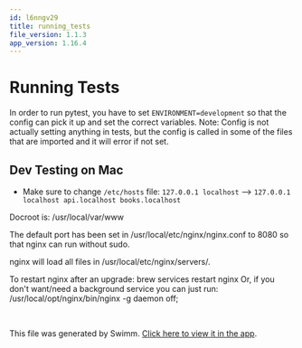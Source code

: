 ```yaml
---
id: l6nngv29
title: running_tests
file_version: 1.1.3
app_version: 1.16.4
---
```


# Running Tests

In order to run pytest, you have to set `ENVIRONMENT=development` so that the config can pick it up and set the correct variables. Note: Config is not actually setting anything in tests, but the config is called in some of the files that are imported and it will error if not set.

## Dev Testing on Mac

*   Make sure to change `/etc/hosts` file: `127.0.0.1 localhost` --> `127.0.0.1 localhost api.localhost books.localhost`

Docroot is: /usr/local/var/www

The default port has been set in /usr/local/etc/nginx/nginx.conf to 8080 so that nginx can run without sudo.

nginx will load all files in /usr/local/etc/nginx/servers/.

To restart nginx after an upgrade: brew services restart nginx Or, if you don't want/need a background service you can just run: /usr/local/opt/nginx/bin/nginx -g daemon off;

<br/>

This file was generated by Swimm. [Click here to view it in the app](https://app.swimm.io/repos/Z2l0aHViJTNBJTNBaWNocmlzYmlyY2glM0ElM0FkYXRhcG9pbnRjaHJpcw==/docs/l6nngv29).
